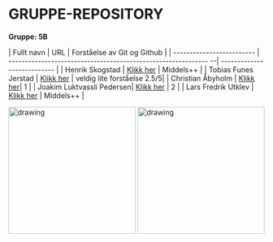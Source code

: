 <!-- Gruppe informasjon --->

# GRUPPE-REPOSITORY
<b>Gruppe: 5B</b>

<!-- Personalia --->


| Fullt navn                | URL                                                             | Forståelse av Git og Github |
| ------------------------- | ------------------------------------------------------------- --| --------------------------- |
| Henrik Skogstad           | [Klikk her](https://github.com/Skogstad-beep/IND-REPOSITORY)    | Middels++                   |
| Tobias Funes Jerstad      | [Klikk her](https://github.com/ImToeb/IND-REPOSITORY)           | veldig lite forståelse 2.5/5|
| Christian Åbyholm         | [Klikk her](https://github.com/christianabyholm/IND-REPOSITORY.)|   1                         |
| Joakim Luktvassli Pedersen| [Klikk her](https://github.com/joakimlped/IND-REPOSITORY)       |   2                         |
| Lars Fredrik Utklev       | [Klikk her](https://github.com/lasapasa/IND-REPOSITORY)         | Middels++                   |
                                                                                            
                                                                                            
<!-- Bilder --->
<img src="https://i.imgur.com/Knyy5g2.jpg" alt="drawing" width="250"/> <img src="https://i.imgur.com/QzvGwnX.jpg" alt="drawing" width="250"/>
